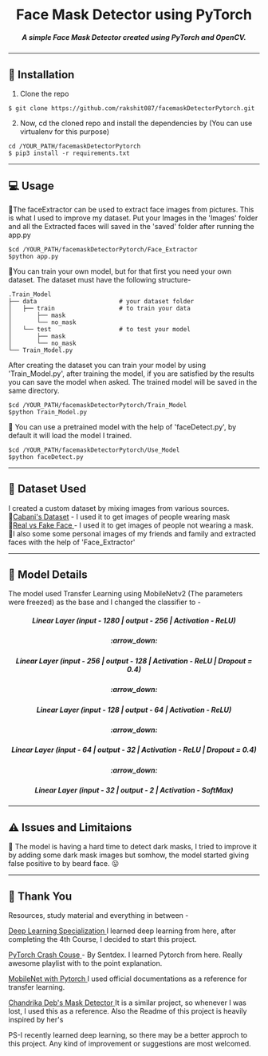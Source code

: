 <h1 align="center">Face Mask Detector using PyTorch</h1>

<h5 align="center">
  A simple Face Mask Detector created using PyTorch and OpenCV. 
</h5>

<hr>

## :page_with_curl: Installation

1. Clone the repo
```
$ git clone https://github.com/rakshit087/facemaskDetectorPytorch.git
```
2. Now, cd the cloned repo and install the dependencies by (You can use virtualenv for this purpose)
```
cd /YOUR_PATH/facemaskDetectorPytorch
$ pip3 install -r requirements.txt
```
<hr>

## :computer: Usage

:small_blue_diamond:The faceExtractor can be used to extract face images from pictures. This is what I used to improve my dataset. 
Put your Images in the 'Images' folder and all the Extracted faces will saved in the 'saved' folder after running the app.py

```
$cd /YOUR_PATH/facemaskDetectorPytorch/Face_Extractor 
$python app.py
```
:small_blue_diamond:You can train your own model, but for that first you need your own dataset. The dataset must have the following structure-

```
.Train_Model
├── data                       # your dataset folder
│   ├── train                  # to train your data
│       ├── mask
│       └── no_mask
│   └── test                   # to test your model
│       ├── mask
│       └── no_mask
└── Train_Model.py 
```

After creating the dataset you can train your model by using 'Train_Model.py', after training the model, if you are satisfied by the results you can save the model when asked. The trained model will be saved in the same directory.

```
$cd /YOUR_PATH/facemaskDetectorPytorch/Train_Model 
$python Train_Model.py
```
:small_blue_diamond: You can use a pretrained model with the help of 'faceDetect.py', by default it will load the model I trained. 
```
$cd /YOUR_PATH/facemaskDetectorPytorch/Use_Model 
$python faceDetect.py
```
<hr>

## :file_folder: Dataset Used

I created a custom dataset by mixing images from various sources.
<br>
:small_blue_diamond:<a href = "https://github.com/cabani/MaskedFace-Net">Cabani's Dataset</a> - I used it to get images of people wearing mask<br>
:small_blue_diamond:<a href = "https://www.kaggle.com/ciplab/real-and-fake-face-detection">Real vs Fake Face </a> - I used it to get images of people not wearing a mask.<br>
:small_blue_diamond:I also some some personal images of my friends and family and extracted faces with the help of 'Face_Extractor'

<hr>

## :brain: Model Details

The model used Transfer Learning using MobileNetv2 (The parameters were freezed) as the base and I changed the classifier to - 


<h5 align="center">Linear Layer (input - 1280 | output - 256 | Activation - ReLU)</h5>
<h5 align="center">:arrow_down:</h5>
<h5 align="center">Linear Layer (input - 256 | output - 128 | Activation - ReLU | Dropout = 0.4)</h5>
<h5 align="center">:arrow_down:</h5>
<h5 align="center">Linear Layer (input - 128 | output - 64 | Activation - ReLU)</h5>
<h5 align="center">:arrow_down:</h5>
<h5 align="center">Linear Layer (input - 64 | output - 32 | Activation - ReLU | Dropout = 0.4)</h5>
<h5 align="center">:arrow_down:</h5>
<h5 align="center">Linear Layer (input - 32 | output - 2 | Activation - SoftMax)</h5>
    
<hr>    

## :warning: Issues and Limitaions

:small_blue_diamond: The model is having a hard time to detect dark masks, I tried to improve it by adding some dark mask images but somhow, the model started giving false positive to by beard face. :stuck_out_tongue:

<hr>

## :purple_heart: Thank You

Resources, study material and everything in between -

<a href="https://www.coursera.org/specializations/deep-learning"> Deep Learning Specialization </a> I learned deep learning from here, after completing the 4th Course, I decided to start this project.<br>

<a href="https://www.youtube.com/playlist?list=PLQVvvaa0QuDdeMyHEYc0gxFpYwHY2Qfdh"> PyTorch Crash Couse </a> - By Sentdex. I learned Pytorch from here. Really awesome playlist with to the point explanation. <br>

<a href = "https://pytorch.org/hub/pytorch_vision_mobilenet_v2/"> MobileNet with Pytorch </a> I used official documentations as a reference for transfer learning. <br>

<a href = "https://github.com/chandrikadeb7/Face-Mask-Detection"> Chandrika Deb's Mask Detector </a> It is a similar project, so whenever I was lost, I used this as a reference. Also the Readme of this project is heavily inspired by her's<br>

PS-I recently learned deep learning, so there may be a better approch to this project. Any kind of improvement or suggestions are most welcomed.
